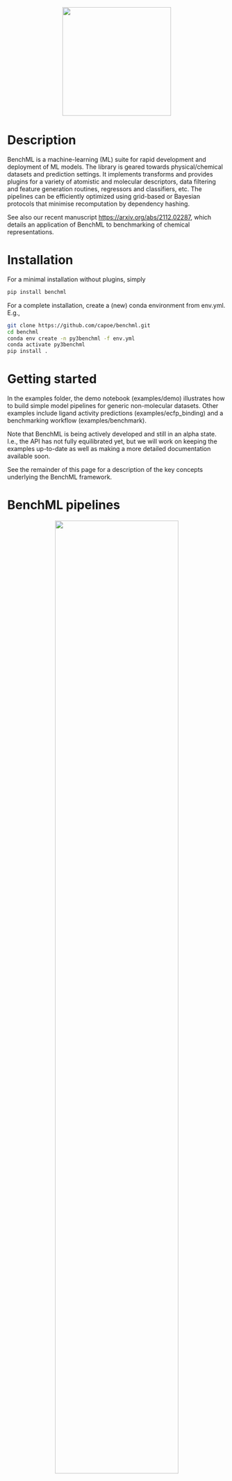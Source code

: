 <div align="center">
    <img src="https://github.com/capoe/benchml/raw/master/web/bml.png" width="250px">
</div>

# Description
BenchML is a machine-learning (ML) suite for rapid development and deployment of ML models.
The library is geared towards physical/chemical datasets and prediction settings. It implements
transforms and provides plugins for a variety of atomistic and molecular descriptors,
data filtering and feature generation routines, regressors and classifiers, etc. The pipelines
can be efficiently optimized using grid-based or Bayesian protocols that minimise recomputation
by dependency hashing.

See also our recent manuscript https://arxiv.org/abs/2112.02287, which details an application of BenchML to benchmarking of chemical representations.

# Installation
For a minimal installation without plugins, simply
```bash
pip install benchml
```

For a complete installation, create a (new) conda environment from env.yml. E.g.,
```bash
git clone https://github.com/capoe/benchml.git
cd benchml
conda env create -n py3benchml -f env.yml
conda activate py3benchml
pip install .
```

# Getting started
In the examples folder, the demo notebook (examples/demo) illustrates how to build simple model pipelines for generic non-molecular datasets. Other examples include ligand activity predictions (examples/ecfp_binding) and a benchmarking workflow (examples/benchmark).

Note that BenchML is being actively developed and still in an alpha state. I.e., the API has not fully equilibrated yet, but we will work on keeping the examples up-to-date as well as making a more detailed documentation available soon. 

See the remainder of this page for a description of the key concepts underlying the BenchML framework.

# BenchML pipelines

<div align="center">
    <img src="https://github.com/capoe/benchml/raw/master/web/model.png" width="75%">
</div>

# A short guide to ...
- [Transforms](#transforms)
- [Modules](#modules)
- [Macros](#macros)
- [Hyper-optimization](#hyper-optimization)

## Transforms

Transforms are the nodes of the pipeline: They act on the data stream via calls to their .map and/or .fit methods.
The results are then stored in their private stream and/or parameter object. An example for the constructor call that
creates a new transform instance reads as follows:
```python
trafo = RandomProjector(
    args={
        "cutoff": 0.1,
        "epsilon": 0.01,
        # ...
    },
    inputs={
        "X": "descriptor.x",
        "y": "input.y",
        "M": "predictor._model",
        # ...
    },
)
```
- The "args" dictionary supplies the parameters of the transformation, such as a cutoff, a convergence threshold, etc.
  These parameters should not be confused with the *output* parameters (which could, e.g.,
  include fit coefficients or trained models) stored in the params() object of a transform.
- The "inputs" field contains links to the data stream of ancestral transforms on which the transformation acts.
  The address of the inputs is specified in the form <transform_tag>.<data_tag>.
  For example, "descriptor.x" points to the field "x" stored in the stream of the transform with name tag "descriptor".
  If the tag is prefixed with an underscore "\_" (such as in "predictor.\_model"),
  then the input is not read from the stream of the respective node, but its params object.

### Implementing a new transform class

There are three types of transforms: input, map, and fit+map transforms.
Which type we are dealing with is determined by which methods (.\_feed, .\_map, .\_fit) a particular transform implements.

#### Input transforms

Input transforms, such as ExtXyzInput, implement the .\_feed method that is called inside .open of a model (= pipeline):
```python
stream = model.open(data)  # < Internally this will call .feed on all
                           #   transforms that implement the ._feed method.
```
Below we show an example implementation for an input node (here: ExtXyzInput),
where .feed is used to release "configs","y" and "meta" into the data stream:
```python
class ExtXyzInput(InputTransform):            # < All transforms derive from <TransformBase>
    allow_stream = {"configs", "y", "meta"}   # < Fields permitted in the stream object
    stream_copy = ("meta",)                   # < See section on class attributes
    stream_samples = ("configs", "y")         # < See section on class attributes

    def _feed(self, data, stream):
        stream.put("configs", data)
        stream.put("y", data.y)
        stream.put("meta", data.meta)
```

#### Map transforms

A map transform implements only .\_map (but not .\_fit). Most descriptors fall within this class of transforms,
such as the RandomDescriptor class below:
```python
class RandomDescriptor(Transform):
    default_args = {
      "xmin": -1.0,
      "xmax": +1.0,
      "dim": None
    }
    req_args = ("dim",)           # < Required fields to be specified in the constructor "args"
    req_inputs = ("configs",)     # < Required inputs to be specified in the constructor "inputs"
    allow_stream = {"X"}
    stream_samples = ("X",)
    precompute = True

    def _map(self, inputs, stream):       # < The inputs dictionary comes preloaded with the appropriate data
        shape = (
          len(inputs["configs"]),
          self.args["dim"])
        X = np.random.uniform(
          self.args["xmin"],
          self.args["xmax"],
          size=shape)
        stream.put("X", X) # < The X matrix is stored in the active stream of the transform
```

#### Fit transforms

Fit transforms implement .\_fit and .\_map: The former is called during the training stage within model.fit(stream)
The fit stores its parameters in the transform.params() object, but may also access transform.stream(), e.g.,
to store predicted targets for the training set.
The map operation reads model parameters from .params() (e.g. via self.params().get("coeffs")),
and releases the mapped output into the stream. See below a wrapper around the Ridge predictor from sklearn:
```python
class Ridge(FitTransform):
    default_args = {"alpha": 1.0}
    req_inputs = ("X", "y")
    allow_params = {"model"}
    allow_stream = {"y"}

    def _fit(self, inputs, stream, params):
        model = sklearn.linear_model.Ridge(**self.args)
        model.fit(X=inputs["X"], y=inputs["y"])
        yp = model.predict(inputs["X"])
        params.put("model", model)
        stream.put("y", yp)

    def _map(self, inputs, stream):
        y = self.params().get("model").predict(inputs["X"])
        stream.put("y", y)
```

### TransformBase class attributes
New transform classes may require us to update their class attributes in order to define default arguments,
required inputs, or ensure correct handling of their data streams.
The base TransformBase class lists the following class attributes:
```python
class TransformBase(object):
    default_args = {}
    req_args = tuple()
    req_inputs = tuple()
    precompute = False
    allow_stream = {}
    allow_params = {}
    stream_copy = tuple()
    stream_samples = tuple()
    stream_kernel = tuple()
```
Computationally expensive transforms should typically set "precompute = True",
which will add them to the list of transforms mapped during a call to model.precompute(stream).
This will precompute the output for a specific data stream, and then only recompute values
if the version hash of the stream changes (e.g., due to an args update of an ancestral transform).

For hyperoptimization, as well as benchmarking purposes, the stream attached to a transform needs to know
how to split its data into a train and test partition. Consider e.g.,
```python
stream = model.open(data)
model.precompute(stream)
stream_train, stream_test = stream.split(method="random", n_splits=5, train_fraction=0.7)
model.fit(stream_train)
```
The stream_copy, stream_samples and stream_kernel attributes inform the streamm
how to adequately split its member data onto these partitions.
For example, for ExtXyzInput, we have the following:
```python
class ExtXyzInput(InputTransform):
    allow_stream = {"configs", "y", "meta"}
    stream_copy = ("meta",)
    stream_samples = ("configs", "y")
```
This will instruct the split operation to simply copy all the "meta" data to both stream_train and stream_test,
whereas the "configs" and "y" data listed in "stream_samples" will be sliced
(such as in configs_train = configs\[trainset\], configs_test = configs\[testset\]).

Finally, for a precomputed kernel object, this slicing operation differs qualitatively
from slicing of, say, a design matrix, as this affects the two axes of the matrix in different way
e.g., K_train = K\[trainset\]\[:,trainset\], where K_test = K\[testset\]\[:,trainset\].
This is why the kernel matrix computed, e.g.,by the KernelDot transform is listed in a dedicated stream_kernel attribute:
```python
class KernelDot(FitTransform):
    default_args = {"power": 1}
    req_inputs = ("X",)
    allow_params = {"X"}
    allow_stream = {"K"}
    stream_kernel = ("K",)
    precompute = True
```

### How to add a plugin
New transforms can be defined either externally or internally. In the latter case, add a source file
with the implementation to the benchml/plugins folder, and ,subsequently,
import that file in benchml/plugins/__init__.py.
You can check that your transforms were successfully added using bin/bmark.py:
```bash
./bin/bmark.py --list_transforms
```

## Modules

A module (also referred to as a *pipeline* or *model*) comprises a set of interdependent transforms,
with at least one input transform. The module applies the transforms sequentially to the data input
during the fitting and mapping stages, managing both data streams and parameters.

The code example below creates a new pipeline instance that combines a topological fingerprint
with a dot-product kernel and kernel ridge regression:
```python
model = Module(
    tag="morgan_krr",
    transforms=[
        ExtXyzInput(tag="input"),                 # < By assigning the tag "input", the stream
        TopologicalFP(                            #   from ExtXyzInput can be accessed via "input.<field>"
            tag="descriptor",                     #   instead of "ExtXyzInput.<field>".
            inputs={"configs": "input.configs"}),
        KernelDot(
            tag="kernel",
            inputs={"X": "descriptor.X"}),
        KernelRidge(
            args={"alpha": 1e-5, "power": 2},
            inputs={"K": "kernel.K", "y": "input.y"})
    ],
    hyper=BayesianHyper(
        Hyper({
            "KernelRidge.alpha": [-3, 3 ],
            "KernelRidge.power": [ 1., 3. ]}),
        convert={
            "KernelRidge.alpha": lambda a: 10**a}),
    broadcast={ "meta": "input.meta" },           # < Data objects referenced here are broadcast to
    outputs={ "y": "KernelRidge.y" },             #   all transforms, and can be accessed via the
)                                                 #   inputs argument in their .\_map and .\_fit methods.
```
Note that except for "transforms", all arguments in this constructor are optional.
Still, most pipelines will typically define some "outputs",
that are returned as a dictionary after calls to model.map(stream).
Hyperparameter optimization is added via "hyper".
In the example above, a grid search over the kernel ridge parameters "alpha" and "power"
will be performed within model.hyperfit(stream, ...).
Calls to model.fit(stream) on the other hand would only consider the transform args
specified in the "transforms" section of the constructor.

### Using the module

In the simpler .fit case, where a model is to be parametrized on some predefined training data,
and then applied to a prospective screen, the workflow would simply be:
```python
stream_train = model.open(data_train)
model.fit(stream_train)
stream_screen = model.open(data_screen)
output = model.map(stream_screen)
print("Predicted targets =", output["y"])
```

If hyperparameter optimization is desired, the type of nested splits as well as
an evaluation metric need to be specified.
It is then usually a good idea to call model.precompute before model.hyperfit in order to cache data
(such as, e.g., a design matrix) that do not change during the hyperparameter sweep:
```python
stream_train = model.open(data_train)
model.precompute(stream_train)
model.hyperfit(
    stream=stream_train,
    split_args={"method": "random", "n_splits": 5, "train_fraction": 0.75},
    accu_args={"metric": "mse"},  # < These arguments are handed over to an "accumulator"
    target="y",                   #   that evaluates the desired metric between the target "y"
    target_ref="input.y")         #   (read from the model output) and reference "input.y"
                                  #   (read from the stream of the "input" transform).
  ```

### Accessing data within a stream or module
The methods model.open(data) as well as stream.split(...) return handles on a data stream.
You can manually access the data stored in the stream via
```python
X = stream.resolve("descriptor.X")
y_true = stream.resolve("descriptor.y")
```
You can also obtain data and model parameters from an active stream and params objects through the model:
```python
y_pred = model.get("KernelRidge.y")
predictor = model.get("KernelRidge._model")
```
The underscore "\_" indicates that the "model" data is to be read from
the .params() of the KernelRidge transforminstead of the .stream().

## Macros
Certain transform sequences may reappear in various models in the same way.
It can then be convenient to implement a macro that behaves like a single transform class
when supplied to the constructor of a new module.
Below we show how to combine a topological fingerprint with a dot-product kernel within a single macro:
```python
class TopologicalKernel(Macro):
    req_inputs = ("descriptor.configs",)
    transforms = [
        {
            "class": TopologicalFP,
            "tag": "descriptor",
            "args": {"length": 1024, "radius": 3},
            "inputs": {"configs": "?"},
        },
        {
            "class": KernelDot,
            "tag": "kernel",
            "args": {},
            "inputs": {"X": "descriptor.X"}
        }
    ]
```
This macro can then be used by a module that, e.g., sums two kernels with different hyperparameters
into a single kernel using the "Add" transform:
```python
Module(
    transforms=[
        ExtXyzInput(tag="input"),
        TopologicalKernel(
            tag="A",
            args={"descriptor.fp_length": 1024, "descriptor.fp_radius": 2},
            inputs={"descriptor.configs": "input.configs"},
        ),
        TopologicalKernel(
            tag="B",
            args={"descriptor.fp_length": 2048, "descriptor.fp_radius": 4},
            inputs={"descriptor.configs": "input.configs"}
        ),
        Add(
            args={"coeffs": [ 0.5, 0.5 ]},
            inputs={"X": ["A/kernel.K", "B/kernel.K"]}
        ),
        KernelRidge(
            args={"alpha": 0.1, "power": 2},
            inputs={"K": "Add.y", "y": "input.y"}
        ),
    ]
)
```
Note that streams within the macros are located within their own namespace.
Hence, the kernel from transform "A" is referenced outside the macro via "A/kernel.K" instead of just "kernel.K".

## Hyper-optimization

The library currently allows grid-based and Bayesian hyperparameter optimization.
These are added to the model definition via the "hyper" argument of the constructor.
A grid-based example reads as follows:
```python
model = Module(
    transforms=[
        # ...
        KernelRidge(...)
        # ...
    ],
    hyper=GridHyper(
        Hyper({ "KernelRidge.alpha": np.logspace(-3,+3, 5), }),
        Hyper({ "KernelRidge.power": [ 1., 2., 3. ] })),
),
```
As there are two independent <Hyper> objects within the GridHyper constructor,
a complete combinatorial sweep will be performed, testing all combinations
of "KernelRidge.alpha" and "KernelRidge.power" (here: 5x3 = 15).
Hyperparameters contained within the same Hyper object, by contrast, are swept over in a linear fashion:
```python
model = Module(
    transforms=[
        # ...
        KernelRidge(...)
        # ...
    ],
    hyper=GridHyper(
        Hyper({
            "KernelRidge.alpha": np.logspace(-3,+3, 3), # < Only three combinations considered:
            "KernelRidge.power": [ 1., 2., 3. ]         #   (alpha, power) = (-3,1), (0,2), (3,3)
        }))
)
```

As the number of hyperparameters increases, the grid-based sweep becomes increasingly expensive.
Bayesian optimization can then be a more efficient choice:
```python
model = Module(
    transforms=[
        # ...
        KernelRidge(...)
        # ...
    ],
    hyper=BayesianHyper(
        Hyper({
            "KernelRidge.alpha": [ -3, 3 ],
            "KernelRidge.power": [ 1.0, 3.0 ] }),
        convert={"KernelRidge.alpha": lambda a: 10**a}),
),
```
Here we specified the lower and upper limit for each hyperparameter.
The "convert" dictionary contains instructions that are applied to a hyperparameter
before it is supplied to the module: For example, "KernelRidge.alpha" is exponentiated with base 10,
such that the Bayesian optimization (which is hence applied to the log of the regularization alpha)
experiences a smoother landscape.
A similar conversion is necessary when integral or boolean parameters are to be optimized:
```python
# ...
hyper=BayesianHyper(
    Hyper({
        "trafo.some_boolean": [ 0.0, 1.0 ],
        "trafo.some_integer": [ 128, 512] }),
    convert={
        "trafo.some_boolean": lambda b: bool(np.round(b)),
        "trafo.some_integer": lambda f: int(f)
    })
# ...
```
# Development
## Tests

The tests are split onto unit and end-to-end (e2e) tests:
```sh
python3 -m pytest tests/unit_tests
python3 tests/e2e_tests/test_all.py
```
Adding --create to the second command will generate reference results.

To run a juypter notebook as a test, do
```sh
pip install nbmake
python3 -m pytest --nbmake "examples/"
```

